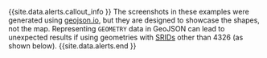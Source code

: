 {{site.data.alerts.callout_info }}
The screenshots in these examples were generated using [geojson.io](http://geojson.io), but they are designed to showcase the shapes, not the map.  Representing `GEOMETRY` data in GeoJSON can lead to unexpected results if using geometries with [SRIDs](spatial-glossary.html#srid) other than 4326 (as shown below).
{{site.data.alerts.end }}

